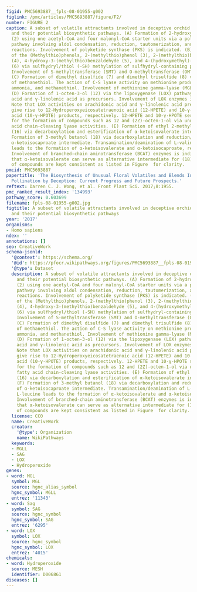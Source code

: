 ```yaml
---
figid: PMC5693887__fpls-08-01955-g002
figlink: /pmc/articles/PMC5693887/figure/F2/
number: FIGURE 2
caption: A subset of volatile attractants involved in deceptive orchid pollination
  and their potential biosynthetic pathways. (A) Formation of 2-hydroxy-6-methylacetophenone
  (2) using one acetyl-CoA and four malonyl-CoA starter units via a polyketide synthase
  pathway involving aldol condensation, reduction, tautomerization, and decarboxylation/dehydration
  reactions. Involvement of polyketide synthase (PKS) is indicated. (B) Formation
  of the (Methylthio)phenols, 2-(methylthio)phenol (3), 2-(methylthio)benzene-1,4-diol
  (4), 4-hydroxy-3-(methylthio)benzaldehyde (5), and 4-(hydroxymethyl)-2-(methylthio)phenol
  (6) via sulfhydryl/thiol (-SH) methylation of sulfhydryl-containing precursors.
  Involvement of S-methyltransferase (SMT) and O-methyltransferase (OMT) is indicated.
  (C) Formation of dimethyl disulfide (7) and dimethyl trisulfide (8) via auto-oxidation
  of methanethiol. The action of C-S lyase activity on methionine produces α-ketobutyrate,
  ammonia, and methanethiol. Involvement of methionine gamma-lyase (MGL) is indicated.
  (D) Formation of 1-octen-3-ol (12) via the lipoxygenase (LOX) pathway with arachidonic
  acid and γ-linolenic acid as precursors. Involvement of LOX enzymes is indicated.
  Note that LOX activities on arachidonic acid and γ-linolenic acid precursors can
  give rise to 12-Hydroperoxyeicosatetraenoic acid (12-HPETE) and 10-γ-hydroperoxyoctadecatrienoic
  acid (10-γ-HPOTE) products, respectively. 12-HPETE and 10-γ-HPOTE serve as intermediates
  for the formation of compounds such as 12 and (2Z)-octen-1-ol via unusual LOX fatty
  acid chain-cleaving lyase activities. (E) Formation of ethyl 2-methylpropanoate
  (16) via decarboxylation and esterification of α-ketoisovalerate intermediate. (F)
  Formation of 3-methyl butanol (18) via decarboxylation and reduction/oxidation of
  α-ketoisocaproate intermediate. Transamination/deamination of L-valine and L-leucine
  leads to the formation of α-ketoisovalerate and α-ketoisocaproate, respectively.
  Involvement of branched-chain aminotransferase (BCAT) enzymes is indicated. Note
  that α-ketoisovalerate can serve as alternative intermediate for (18). The numbering
  of compounds are kept consistent as listed in Figure  for clarity.
pmcid: PMC5693887
papertitle: 'The Biosynthesis of Unusual Floral Volatiles and Blends Involved in Orchid
  Pollination by Deception: Current Progress and Future Prospects.'
reftext: Darren C. J. Wong, et al. Front Plant Sci. 2017;8:1955.
pmc_ranked_result_index: '134993'
pathway_score: 0.603699
filename: fpls-08-01955-g002.jpg
figtitle: A subset of volatile attractants involved in deceptive orchid pollination
  and their potential biosynthetic pathways
year: '2017'
organisms:
- Homo sapiens
ndex: ''
annotations: []
seo: CreativeWork
schema-jsonld:
  '@context': https://schema.org/
  '@id': https://pfocr.wikipathways.org/figures/PMC5693887__fpls-08-01955-g002.html
  '@type': Dataset
  description: A subset of volatile attractants involved in deceptive orchid pollination
    and their potential biosynthetic pathways. (A) Formation of 2-hydroxy-6-methylacetophenone
    (2) using one acetyl-CoA and four malonyl-CoA starter units via a polyketide synthase
    pathway involving aldol condensation, reduction, tautomerization, and decarboxylation/dehydration
    reactions. Involvement of polyketide synthase (PKS) is indicated. (B) Formation
    of the (Methylthio)phenols, 2-(methylthio)phenol (3), 2-(methylthio)benzene-1,4-diol
    (4), 4-hydroxy-3-(methylthio)benzaldehyde (5), and 4-(hydroxymethyl)-2-(methylthio)phenol
    (6) via sulfhydryl/thiol (-SH) methylation of sulfhydryl-containing precursors.
    Involvement of S-methyltransferase (SMT) and O-methyltransferase (OMT) is indicated.
    (C) Formation of dimethyl disulfide (7) and dimethyl trisulfide (8) via auto-oxidation
    of methanethiol. The action of C-S lyase activity on methionine produces α-ketobutyrate,
    ammonia, and methanethiol. Involvement of methionine gamma-lyase (MGL) is indicated.
    (D) Formation of 1-octen-3-ol (12) via the lipoxygenase (LOX) pathway with arachidonic
    acid and γ-linolenic acid as precursors. Involvement of LOX enzymes is indicated.
    Note that LOX activities on arachidonic acid and γ-linolenic acid precursors can
    give rise to 12-Hydroperoxyeicosatetraenoic acid (12-HPETE) and 10-γ-hydroperoxyoctadecatrienoic
    acid (10-γ-HPOTE) products, respectively. 12-HPETE and 10-γ-HPOTE serve as intermediates
    for the formation of compounds such as 12 and (2Z)-octen-1-ol via unusual LOX
    fatty acid chain-cleaving lyase activities. (E) Formation of ethyl 2-methylpropanoate
    (16) via decarboxylation and esterification of α-ketoisovalerate intermediate.
    (F) Formation of 3-methyl butanol (18) via decarboxylation and reduction/oxidation
    of α-ketoisocaproate intermediate. Transamination/deamination of L-valine and
    L-leucine leads to the formation of α-ketoisovalerate and α-ketoisocaproate, respectively.
    Involvement of branched-chain aminotransferase (BCAT) enzymes is indicated. Note
    that α-ketoisovalerate can serve as alternative intermediate for (18). The numbering
    of compounds are kept consistent as listed in Figure  for clarity.
  license: CC0
  name: CreativeWork
  creator:
    '@type': Organization
    name: WikiPathways
  keywords:
  - MGLL
  - SAG
  - LOX
  - Hydroperoxide
genes:
- word: MGL
  symbol: MGL
  source: hgnc_alias_symbol
  hgnc_symbol: MGLL
  entrez: '11343'
- word: Sag
  symbol: SAG
  source: hgnc_symbol
  hgnc_symbol: SAG
  entrez: '6295'
- word: LOX
  symbol: LOX
  source: hgnc_symbol
  hgnc_symbol: LOX
  entrez: '4015'
chemicals:
- word: Hydroperoxide
  source: MESH
  identifier: D006861
diseases: []
---
```


